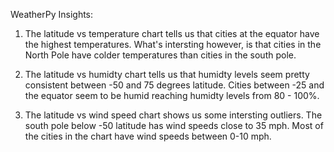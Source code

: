 WeatherPy Insights:

1. The latitude vs temperature chart tells us that cities at the equator have the highest temperatures. What's intersting however, is that cities in the North Pole have colder temperatures than cities in the south pole. 

2. The latitude vs humidty chart tells us that humidty levels seem pretty consistent between -50 and 75 degrees latitude. Cities between -25 and the equator seem to be humid reaching humidty levels from 80 - 100%.

3. The latitude vs wind speed chart shows us some intersting outliers.  The south pole below -50 latitude has wind speeds close to 35 mph. Most of the cities in the chart have wind speeds between 0-10 mph. 